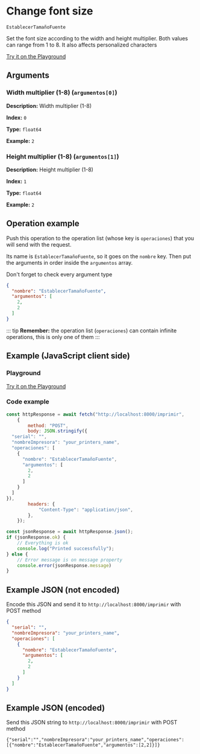 # Change font size

`EstablecerTamañoFuente`

Set the font size according to the width and height multiplier. Both values ​​can range from 1 to 8. It also affects personalized characters







[Try it on the Playground](../playground.md?operacion=EstablecerTamañoFuente)

## Arguments
### Width multiplier (1-8) (`argumentos[0]`)



**Description:** Width multiplier (1-8)

**Index:** `0`

**Type:** `float64`

**Example:** `2`

### Height multiplier (1-8) (`argumentos[1]`)



**Description:** Height multiplier (1-8)

**Index:** `1`

**Type:** `float64`

**Example:** `2`

## Operation example


Push this operation to the operation list (whose key is `operaciones`) that you will send with the request.

Its name is `EstablecerTamañoFuente`, so it goes on the `nombre` key. Then put the arguments in order
inside the `argumentos` array.

Don't forget to check every argument type



```json
{
  "nombre": "EstablecerTamañoFuente",
  "argumentos": [
    2,
    2
  ]
}
```

::: tip
**Remember:** the operation list (`operaciones`) can contain infinite operations, this is only one of them
:::

## Example (JavaScript client side)

### Playground
[Try it on the Playground](../playground.md?operacion=EstablecerTamañoFuente)

<Playground urlBase=".." nombreOperacion="EstablecerTamañoFuente" :ocultarOperacionesDisponibles="true"/>

### Code example
```js
const httpResponse = await fetch("http://localhost:8000/imprimir",
    {
        method: "POST",
        body: JSON.stringify({
  "serial": "",
  "nombreImpresora": "your_printers_name",
  "operaciones": [
    {
      "nombre": "EstablecerTamañoFuente",
      "argumentos": [
        2,
        2
      ]
    }
  ]
}),
        headers: {
            "Content-Type": "application/json",
        },
    });

const jsonResponse = await httpResponse.json();
if (jsonResponse.ok) {
    // Everything is ok
    console.log("Printed successfully");
} else {
    // Error message is on message property
    console.error(jsonResponse.message)
}
```

## Example JSON (not encoded)

Encode this JSON and send it to `http://localhost:8000/imprimir` with POST method

```json
{
  "serial": "",
  "nombreImpresora": "your_printers_name",
  "operaciones": [
    {
      "nombre": "EstablecerTamañoFuente",
      "argumentos": [
        2,
        2
      ]
    }
  ]
}
```

## Example JSON (encoded)

Send this JSON string to `http://localhost:8000/imprimir` with POST method

```
{"serial":"","nombreImpresora":"your_printers_name","operaciones":[{"nombre":"EstablecerTamañoFuente","argumentos":[2,2]}]}
```
